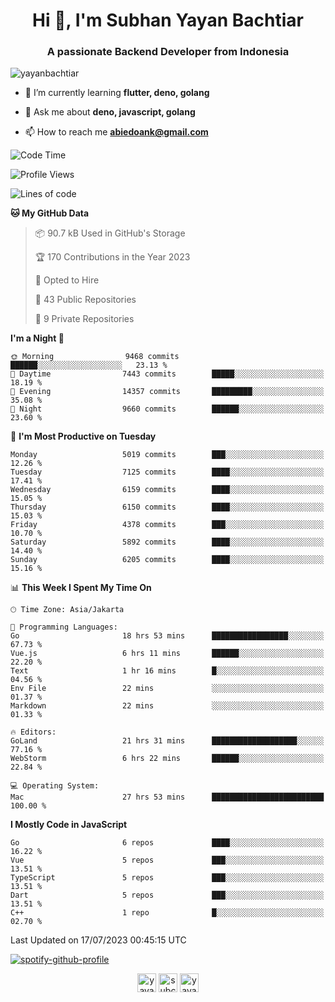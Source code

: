 <h1 align="center">Hi 👋, I'm Subhan Yayan Bachtiar</h1>
<h3 align="center">A passionate Backend Developer from Indonesia</h3>

<p align="left"> <img src="https://komarev.com/ghpvc/?username=yayanbachtiar" alt="yayanbachtiar" /> </p>

- 🌱 I’m currently learning **flutter, deno, golang**

- 💬 Ask me about **deno, javascript, golang**

- 📫 How to reach me **abiedoank@gmail.com**

<!--START_SECTION:waka-->
![Code Time](http://img.shields.io/badge/Code%20Time-5%2C611%20hrs%2051%20mins-blue)

![Profile Views](http://img.shields.io/badge/Profile%20Views-0-blue)

![Lines of code](https://img.shields.io/badge/From%20Hello%20World%20I%27ve%20Written-44.8%20million%20lines%20of%20code-blue)

**🐱 My GitHub Data** 

> 📦 90.7 kB Used in GitHub's Storage 
 > 
> 🏆 170 Contributions in the Year 2023
 > 
> 💼 Opted to Hire
 > 
> 📜 43 Public Repositories 
 > 
> 🔑 9 Private Repositories 
 > 
**I'm a Night 🦉** 

```text
🌞 Morning                9468 commits        ██████░░░░░░░░░░░░░░░░░░░   23.13 % 
🌆 Daytime                7443 commits        █████░░░░░░░░░░░░░░░░░░░░   18.19 % 
🌃 Evening                14357 commits       █████████░░░░░░░░░░░░░░░░   35.08 % 
🌙 Night                  9660 commits        ██████░░░░░░░░░░░░░░░░░░░   23.60 % 
```
📅 **I'm Most Productive on Tuesday** 

```text
Monday                   5019 commits        ███░░░░░░░░░░░░░░░░░░░░░░   12.26 % 
Tuesday                  7125 commits        ████░░░░░░░░░░░░░░░░░░░░░   17.41 % 
Wednesday                6159 commits        ████░░░░░░░░░░░░░░░░░░░░░   15.05 % 
Thursday                 6150 commits        ████░░░░░░░░░░░░░░░░░░░░░   15.03 % 
Friday                   4378 commits        ███░░░░░░░░░░░░░░░░░░░░░░   10.70 % 
Saturday                 5892 commits        ████░░░░░░░░░░░░░░░░░░░░░   14.40 % 
Sunday                   6205 commits        ████░░░░░░░░░░░░░░░░░░░░░   15.16 % 
```


📊 **This Week I Spent My Time On** 

```text
🕑︎ Time Zone: Asia/Jakarta

💬 Programming Languages: 
Go                       18 hrs 53 mins      █████████████████░░░░░░░░   67.73 % 
Vue.js                   6 hrs 11 mins       ██████░░░░░░░░░░░░░░░░░░░   22.20 % 
Text                     1 hr 16 mins        █░░░░░░░░░░░░░░░░░░░░░░░░   04.56 % 
Env File                 22 mins             ░░░░░░░░░░░░░░░░░░░░░░░░░   01.37 % 
Markdown                 22 mins             ░░░░░░░░░░░░░░░░░░░░░░░░░   01.33 % 

🔥 Editors: 
GoLand                   21 hrs 31 mins      ███████████████████░░░░░░   77.16 % 
WebStorm                 6 hrs 22 mins       ██████░░░░░░░░░░░░░░░░░░░   22.84 % 

💻 Operating System: 
Mac                      27 hrs 53 mins      █████████████████████████   100.00 % 
```

**I Mostly Code in JavaScript** 

```text
Go                       6 repos             ████░░░░░░░░░░░░░░░░░░░░░   16.22 % 
Vue                      5 repos             ███░░░░░░░░░░░░░░░░░░░░░░   13.51 % 
TypeScript               5 repos             ███░░░░░░░░░░░░░░░░░░░░░░   13.51 % 
Dart                     5 repos             ███░░░░░░░░░░░░░░░░░░░░░░   13.51 % 
C++                      1 repo              █░░░░░░░░░░░░░░░░░░░░░░░░   02.70 % 
```




 Last Updated on 17/07/2023 00:45:15 UTC
<!--END_SECTION:waka-->

[![spotify-github-profile](https://spotify-github-profile.vercel.app/api/view?uid=31qtu2k4v3mbxp7clcmm6imuqq6e&cover_image=true&theme=default&show_offline=false&bar_color=53b14f&bar_color_cover=true)](https://github.com/kittinan/spotify-github-profile)


<p align="center">
<a href="https://dev.to/yayanbachtiar" target="blank"><img align="center" src="https://cdn.jsdelivr.net/npm/simple-icons@3.0.1/icons/dev-dot-to.svg" alt="yayanbachtiar" height="30" width="30" /></a>
<a href="https://linkedin.com/in/subchanyayanbachtiar" target="blank"><img align="center" src="https://cdn.jsdelivr.net/npm/simple-icons@3.0.1/icons/linkedin.svg" alt="subchanyayanbachtiar" height="30" width="30" /></a>
<a href="https://codesandbox.com/yayanbachtiar" target="blank"><img align="center" src="https://cdn.jsdelivr.net/npm/simple-icons@3.0.1/icons/codesandbox.svg" alt="yayanbachtiar" height="30" width="30" /></a>
</p>

